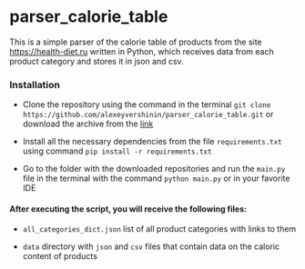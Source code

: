 # parser_calorie_table
This is a simple parser of the calorie table of products from the site https://health-diet.ru written in Python, which receives data from each product category and stores it in json and csv.

### Installation

* Clone the repository using the command in the terminal `git clone https://github.com/alexeyvershinin/parser_calorie_table.git` or download the archive from the [link](https://github.com/alexeyvershinin/parser_calorie_table/archive/refs/heads/master.zip)

* Install all the necessary dependencies from the file `requirements.txt` using command `pip install -r requirements.txt`

* Go to the folder with the downloaded repositories and run the `main.py` file in the terminal with the command `python main.py` or in your favorite IDE

#### After executing the script, you will receive the following files:

* `all_categories_dict.json` list of all product categories with links to them

* `data` directory with `json` and `csv` files that contain data on the caloric content of products
